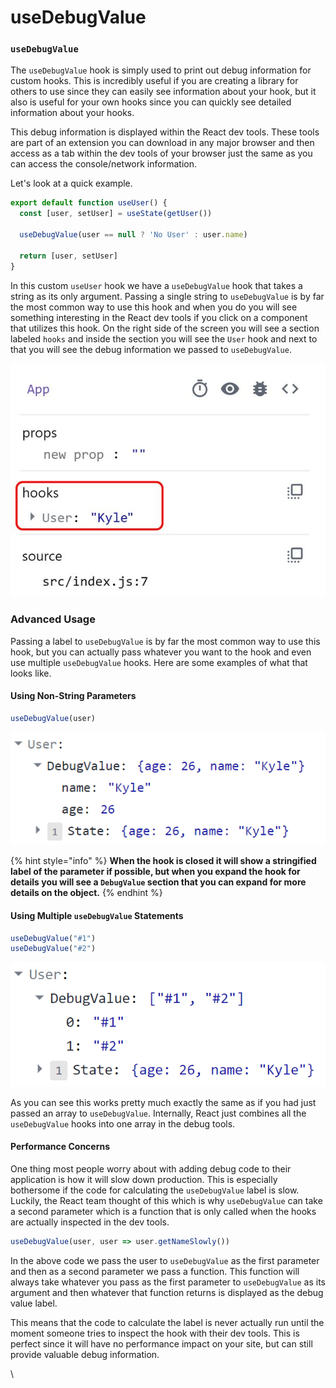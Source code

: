 # useDebugValue

### `useDebugValue` <a href="#usedebugvalue" id="usedebugvalue"></a>

The `useDebugValue` hook is simply used to print out debug information for custom hooks. This is incredibly useful if you are creating a library for others to use since they can easily see information about your hook, but it also is useful for your own hooks since you can quickly see detailed information about your hooks.

This debug information is displayed within the React dev tools. These tools are part of an extension you can download in any major browser and then access as a tab within the dev tools of your browser just the same as you can access the console/network information.

Let's look at a quick example.

```js
export default function useUser() {
  const [user, setUser] = useState(getUser())

  useDebugValue(user == null ? 'No User' : user.name)

  return [user, setUser]
}
```

In this custom `useUser` hook we have a `useDebugValue` hook that takes a string as its only argument. Passing a single string to `useDebugValue` is by far the most common way to use this hook and when you do you will see something interesting in the React dev tools if you click on a component that utilizes this hook. On the right side of the screen you will see a section labeled `hooks` and inside the section you will see the `User` hook and next to that you will see the debug information we passed to `useDebugValue`.

![](../.gitbook/assets/user.jpg)

### Advanced Usage <a href="#advanced-usage" id="advanced-usage"></a>

Passing a label to `useDebugValue` is by far the most common way to use this hook, but you can actually pass whatever you want to the hook and even use multiple `useDebugValue` hooks. Here are some examples of what that looks like.

#### Using Non-String Parameters <a href="#using-non-string-parameters" id="using-non-string-parameters"></a>

```js
useDebugValue(user)
```

![](../.gitbook/assets/object-open.png)

{% hint style="info" %}
**When the hook is closed it will show a stringified label of the parameter if possible, but when you expand the hook for details you will see a `DebugValue` section that you can expand for more details on the object.**
{% endhint %}

#### Using Multiple `useDebugValue` Statements <a href="#using-multiple-usedebugvalue-statements" id="using-multiple-usedebugvalue-statements"></a>

```js
useDebugValue("#1")
useDebugValue("#2")

```

![](../.gitbook/assets/multiple-open.png)

As you can see this works pretty much exactly the same as if you had just passed an array to `useDebugValue`. Internally, React just combines all the `useDebugValue` hooks into one array in the debug tools.

#### Performance Concerns <a href="#performance-concerns" id="performance-concerns"></a>

One thing most people worry about with adding debug code to their application is how it will slow down production. This is especially bothersome if the code for calculating the `useDebugValue` label is slow. Luckily, the React team thought of this which is why `useDebugValue` can take a second parameter which is a function that is only called when the hooks are actually inspected in the dev tools.

```js
useDebugValue(user, user => user.getNameSlowly())
```

In the above code we pass the user to `useDebugValue` as the first parameter and then as a second parameter we pass a function. This function will always take whatever you pass as the first parameter to `useDebugValue` as its argument and then whatever that function returns is displayed as the debug value label.

This means that the code to calculate the label is never actually run until the moment someone tries to inspect the hook with their dev tools. This is perfect since it will have no performance impact on your site, but can still provide valuable debug information.

\
